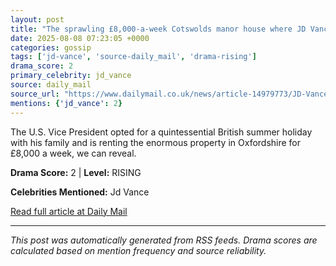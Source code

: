 ```yaml
---
layout: post
title: "The sprawling £8,000-a-week Cotswolds manor house where JD Vance will enjoy his 'British MAGA summer'... and it's just a stone's throw from Jeremy Clarkson's farm"
date: 2025-08-08 07:23:05 +0000
categories: gossip
tags: ['jd-vance', 'source-daily_mail', 'drama-rising']
drama_score: 2
primary_celebrity: jd_vance
source: daily_mail
source_url: "https://www.dailymail.co.uk/news/article-14979773/JD-Vance-cotswolds-manor-house-summer.html?ns_mchannel=rss&ito=1490&ns_campaign=1490"
mentions: {'jd_vance': 2}
---
```


The U.S. Vice President opted for a quintessential British summer holiday with his family and is renting the enormous property in Oxfordshire for £8,000 a week, we can reveal.

**Drama Score:** 2 | **Level:** RISING

**Celebrities Mentioned:** Jd Vance

[Read full article at Daily Mail](https://www.dailymail.co.uk/news/article-14979773/JD-Vance-cotswolds-manor-house-summer.html?ns_mchannel=rss&ito=1490&ns_campaign=1490)

---
*This post was automatically generated from RSS feeds. Drama scores are calculated based on mention frequency and source reliability.*
